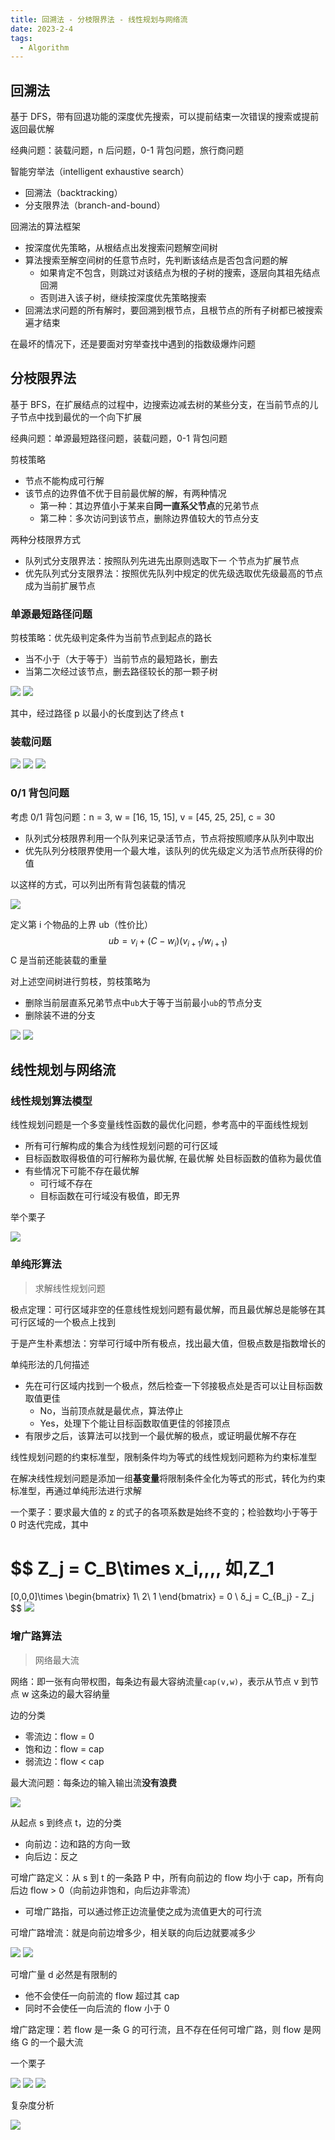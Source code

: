 ```yaml
---
title: 回溯法 - 分枝限界法 - 线性规划与网络流
date: 2023-2-4
tags:
  - Algorithm
---
```


## 回溯法

基于 DFS，带有回退功能的深度优先搜索，可以提前结束一次错误的搜索或提前返回最优解

经典问题：装载问题，n 后问题，0-1 背包问题，旅行商问题

智能穷举法（intelligent exhaustive search）

- 回溯法（backtracking）
- 分支限界法（branch-and-bound）

回溯法的算法框架

- 按深度优先策略，从根结点出发搜索问题解空间树
- 算法搜索至解空间树的任意节点时，先判断该结点是否包含问题的解
  - 如果肯定不包含，则跳过对该结点为根的子树的搜索，逐层向其祖先结点回溯
  - 否则进入该子树，继续按深度优先策略搜索
- 回溯法求问题的所有解时，要回溯到根节点，且根节点的所有子树都已被搜索遍才结束

 在最坏的情况下，还是要面对穷举查找中遇到的指数级爆炸问题

## 分枝限界法

基于 BFS，在扩展结点的过程中，边搜索边减去树的某些分支，在当前节点的儿子节点中找到最优的一个向下扩展

经典问题：单源最短路径问题，装载问题，0-1 背包问题

剪枝策略

- 节点不能构成可行解
- 该节点的边界值不优于目前最优解的解，有两种情况
  - 第一种：其边界值小于某来自**同一直系父节点**的兄弟节点
  - 第二种：多次访问到该节点，删除边界值较大的节点分支

两种分枝限界方式

- 队列式分支限界法：按照队列先进先出原则选取下一 个节点为扩展节点
- 优先队列式分支限界法：按照优先队列中规定的优先级选取优先级最高的节点成为当前扩展节点

### 单源最短路径问题

剪枝策略：优先级判定条件为当前节点到起点的路长

- 当不小于（大于等于）当前节点的最短路长，删去
- 当第二次经过该节点，删去路径较长的那一颗子树

<img src="./assets/image-20230204221925578.png">

<img src="./assets/image-20230204221906901.png">

其中，经过路径 p 以最小的长度到达了终点 t

### 装载问题

<img src="./assets/image-20230205011351879.png">

<img src="./assets/image-20230205011857556.png">

<img src="./assets/image-20230205011809174.png">

### 0/1 背包问题

考虑 0/1 背包问题：n = 3, w = [16, 15, 15], v = [45, 25, 25], c = 30

- 队列式分枝限界利用一个队列来记录活节点，节点将按照顺序从队列中取出
- 优先队列分枝限界使用一个最大堆，该队列的优先级定义为活节点所获得的价值

以这样的方式，可以列出所有背包装载的情况

<img src="./assets/image-20230204214422861.png">

定义第 i 个物品的上界 ub（性价比）
$$
ub = v_i + (C − w_i)(v_{i+1}/w_{i+1})
$$
C 是当前还能装载的重量

对上述空间树进行剪枝，剪枝策略为

- 删除当前层直系兄弟节点中`ub`大于等于当前最小`ub`的节点分支
- 删除装不进的分支

<img src="./assets/image-20230204222202568.png">

<img src="./assets/image-20230204223041807.png">

## 线性规划与网络流

### 线性规划算法模型

线性规划问题是一个多变量线性函数的最优化问题，参考高中的平面线性规划

- 所有可行解构成的集合为线性规划问题的可行区域
- 目标函数取得极值的可行解称为最优解, 在最优解 处目标函数的值称为最优值
- 有些情况下可能不存在最优解
  - 可行域不存在
  - 目标函数在可行域没有极值，即无界

举个栗子

<img src="./assets/image-20230205012943469.png">

### 单纯形算法

> 求解线性规划问题

极点定理：可行区域非空的任意线性规划问题有最优解，而且最优解总是能够在其可行区域的一个极点上找到

于是产生朴素想法：穷举可行域中所有极点，找出最大值，但极点数是指数增长的

单纯形法的几何描述

- 先在可行区域内找到一个极点，然后检查一下邻接极点处是否可以让目标函数取值更佳
  - No，当前顶点就是最优点，算法停止
  - Yes，处理下个能让目标函数取值更佳的邻接顶点
- 有限步之后，该算法可以找到一个最优解的极点，或证明最优解不存在

线性规划问题的约束标准型，限制条件均为等式的线性规划问题称为约束标准型

在解决线性规划问题是添加一组**基变量**将限制条件全化为等式的形式，转化为约束标准型，再通过单纯形法进行求解

一个栗子：要求最大值的 z 的式子的各项系数是始终不变的；检验数均小于等于 0 时迭代完成，其中

$$
Z_j = C_B\times x_i\,,\,\,
如\,Z_1
=
[0,0,0]\times
\begin{bmatrix}
1\\
2\\
1
\end{bmatrix}
= 0
\\
δ_j = C_{B_j} - Z_j
$$
<img src="./assets/image-20230206160330363.png">

### 增广路算法

> 网络最大流

网络：即一张有向带权图，每条边有最大容纳流量`cap(v,w)`，表示从节点 v 到节点 w 这条边的最大容纳量

边的分类

- 零流边：flow = 0
- 饱和边：flow = cap
- 弱流边：flow < cap

最大流问题：每条边的输入输出流**没有浪费**

<img src="./assets/image-20230208145311995.png">

从起点 s 到终点 t，边的分类

- 向前边：边和路的方向一致
- 向后边：反之

可增广路定义：从 s 到 t 的一条路 P 中，所有向前边的 flow 均小于 cap，所有向后边 flow > 0（向前边非饱和，向后边非零流）

- 可增广路指，可以通过修正边流量使之成为流值更大的可行流

可增广路增流：就是向前边增多少，相关联的向后边就要减多少

<img src="./assets/image-20230208151352888.png">

<img src="./assets/image-20230208151414839.png">

可增广量 d 必然是有限制的

- 他不会使任一向前流的 flow 超过其 cap
- 同时不会使任一向后流的 flow 小于 0

增广路定理：若 flow 是一条 G 的可行流，且不存在任何可增广路，则 flow 是网络 G 的一个最大流

一个栗子

<img src="./assets/image-20230208152031698.png">

<img src="./assets/image-20230208152052478.png">

<img src="./assets/image-20230208152119464.png">

复杂度分析

<img src="./assets/image-20230208152151880.png">